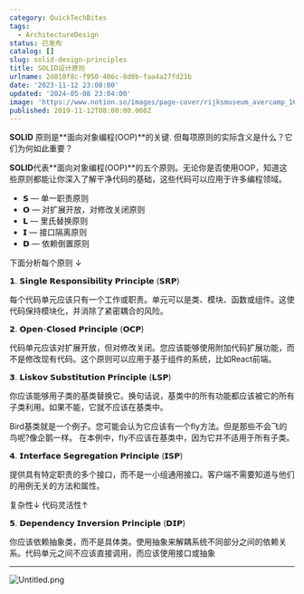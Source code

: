 ```yaml
---
category: QuickTechBites
tags:
  - ArchitectureDesign
status: 已发布
catalog: []
slug: solid-design-principles
title: SOLID设计原则
urlname: 2d810f8c-f950-406c-8d0b-faa4a27fd21b
date: '2023-11-12 23:08:00'
updated: '2024-05-08 23:04:00'
image: 'https://www.notion.so/images/page-cover/rijksmuseum_avercamp_1620.jpg'
published: 2019-11-12T08:00:00.000Z
---
```


**SOLID** 原则是**面向对象编程(OOP)**的关键. 但每项原则的实际含义是什么？它们为何如此重要？


**SOLID**代表**面向对象编程(OOP)**的五个原则。无论你是否使用OOP，知道这些原则都能让你深入了解干净代码的基础，这些代码可以应用于许多编程领域。

- 𝗦 — 单一职责原则
- 𝗢 — 对扩展开放，对修改关闭原则
- 𝗟 — 里氏替换原则
- 𝗜 — 接口隔离原则
- 𝗗 — 依赖倒置原则

下面分析每个原则 ↓


𝟭. 𝗦𝗶𝗻𝗴𝗹𝗲 𝗥𝗲𝘀𝗽𝗼𝗻𝘀𝗶𝗯𝗶𝗹𝗶𝘁𝘆 𝗣𝗿𝗶𝗻𝗰𝗶𝗽𝗹𝗲 (𝗦𝗥𝗣)


每个代码单元应该只有一个工作或职责。单元可以是类、模块、函数或组件。这使代码保持模块化，并消除了紧密耦合的风险。


𝟮. 𝗢𝗽𝗲𝗻-𝗖𝗹𝗼𝘀𝗲𝗱 𝗣𝗿𝗶𝗻𝗰𝗶𝗽𝗹𝗲 (𝗢𝗖𝗣)


代码单元应该对扩展开放，但对修改关闭。您应该能够使用附加代码扩展功能，而不是修改现有代码。这个原则可以应用于基于组件的系统，比如React前端。


𝟯. 𝗟𝗶𝘀𝗸𝗼𝘃 𝗦𝘂𝗯𝘀𝘁𝗶𝘁𝘂𝘁𝗶𝗼𝗻 𝗣𝗿𝗶𝗻𝗰𝗶𝗽𝗹𝗲 (𝗟𝗦𝗣)


你应该能够用子类的基类替换它。换句话说，基类中的所有功能都应该被它的所有子类利用。如果不能，它就不应该在基类中。


Bird基类就是一个例子。您可能会认为它应该有一个fly方法。但是那些不会飞的鸟呢?像企鹅一样。
在本例中，fly不应该在基类中，因为它并不适用于所有子类。


𝟰. 𝗜𝗻𝘁𝗲𝗿𝗳𝗮𝗰𝗲 𝗦𝗲𝗴𝗿𝗲𝗴𝗮𝘁𝗶𝗼𝗻 𝗣𝗿𝗶𝗻𝗰𝗶𝗽𝗹𝗲 (𝗜𝗦𝗣)


提供具有特定职责的多个接口，而不是一小组通用接口。客户端不需要知道与他们的用例无关的方法和属性。


复杂性↓
代码灵活性↑


𝟱. 𝗗𝗲𝗽𝗲𝗻𝗱𝗲𝗻𝗰𝘆 𝗜𝗻𝘃𝗲𝗿𝘀𝗶𝗼𝗻 𝗣𝗿𝗶𝗻𝗰𝗶𝗽𝗹𝗲 (𝗗𝗜𝗣)


你应该依赖抽象类，而不是具体类。使用抽象来解耦系统不同部分之间的依赖关系。代码单元之间不应该直接调用，而应该使用接口或抽象


---


![Untitled.png](https://prod-files-secure.s3.us-west-2.amazonaws.com/5d24fe63-e567-4804-86f9-9fdc62e13082/6fc4afd3-478b-4aaf-9884-0a3f8e406a71/Untitled.png?X-Amz-Algorithm=AWS4-HMAC-SHA256&X-Amz-Content-Sha256=UNSIGNED-PAYLOAD&X-Amz-Credential=ASIAZI2LB466TQJQ637E%2F20250314%2Fus-west-2%2Fs3%2Faws4_request&X-Amz-Date=20250314T213548Z&X-Amz-Expires=3600&X-Amz-Security-Token=IQoJb3JpZ2luX2VjEK3%2F%2F%2F%2F%2F%2F%2F%2F%2F%2FwEaCXVzLXdlc3QtMiJIMEYCIQC8x6fz1%2FLlQoDdOUXqtYCseECF74rtSb0ZDZHxsF0RnwIhAI5f8xcJixcF8UsUaomJbEq4Mbe%2FOT48OuL%2BXs9g56nRKogECPb%2F%2F%2F%2F%2F%2F%2F%2F%2F%2FwEQABoMNjM3NDIzMTgzODA1IgzMEKMY31Q7I6S29xAq3AO11CPg%2FqTst6zlo6uzmmNU8htGf7Y1ENMI92jgiBzYx5D67fD42TUc9BXFEzl%2FDqMzEP%2BTf4mK1Skycuw1KQWvVdm7YODQIMMgOlnPAYUcUoxUwpqPMFRItrEPfkUjP%2F6Kza2N5sm3J2USF1zIuDl6Tu%2Fc%2BbEiWQ%2ByyQibyGTGAs3VBHmBBdObCoEMqO4fRDQnbRkp9lDNjQv7MI8SiZPy9LrZoQp6Yt1tSip750mozLMOAVQNIO3AZ4KdywfiqEbvp4zybZfsfLwmRg8gh8pzvl8vwwzcipRx1yWGqpJ6c7mc4zVjjgVWcYXjcCKwbmPnHXseSq5w5%2B4bQw9PLuHXAEu4aqFICDcfOIN4S8cU6wF8MAmHWUXdIZapB5kidd%2FjcV2d65IPGl%2BmAJMcqgF6nB9nF7P%2Fyuc9K8jcgDklEOqMRc7XZnt86HiYKysCEgGJxQ%2FwENZl6Z7%2BW8YyxRBfkbo1sFnDGq2KqgpQx5p711fX92F7t2NIujctTvuFVjuMOvb6ANDcZc2C9ag1P5fGWjGjLbDJ5edwSY%2BtJe%2FGeDTaogSwunsBd%2BQ3sdkEFw3LbLad3uFdcaTO3lUYEi4SyHwK2SJAlQ9tsRHdmsVp%2BWCduaYoEo8bKp4%2F4DD%2BsNK%2BBjqkAf49LKw9i0lvF2dL2OR4BRmlsYP6x72t4dDLnWxf3gRlyqgSA3ouNXf6Xsw6lddicFwh%2BNsOJWOzHlZzIF7On8ESliapu%2BRk%2FY95wRPe%2B%2FyIzEbE7M9qEFi7VwSXdawsSQ1jM2U7EEko6zlmljR2Wy166tbkp72c1OjaNdPJVvvne717hGXqwDEMPtc6ZpT%2F7ayGuhUOgDp7%2B%2BTt%2FpJBjSTsPeKk&X-Amz-Signature=00ba8f877f9a58c7c458bd80ed3ef8ff87159251b29cf969f51ae74adf0d5f75&X-Amz-SignedHeaders=host&x-id=GetObject)

